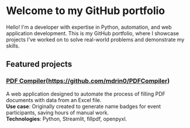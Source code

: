 # Welcome to my GitHub portfolio

Hello! I'm a developer with expertise in Python, automation, and web application development. This is my GitHub portfolio, where I showcase projects I’ve worked on to solve real-world problems and demonstrate my skills.

## Featured projects

### [PDF Compiler]([https://github.com/<your-username>/PDFCompiler])(https://github.com/mdrin0/PDFCompiler)
A web application designed to automate the process of filling PDF documents with data from an Excel file.  
**Use case**: Originally created to generate name badges for event participants, saving hours of manual work.  
**Technologies**: Python, Streamlit, fillpdf, openpyxl.  
